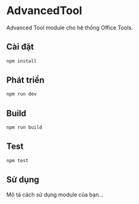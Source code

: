 # AdvancedTool

Advanced Tool module cho hệ thống Office Tools.

## Cài đặt

```bash
npm install
```

## Phát triển

```bash
npm run dev
```

## Build

```bash
npm run build
```

## Test

```bash
npm test
```

## Sử dụng

Mô tả cách sử dụng module của bạn...
